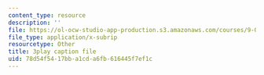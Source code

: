 ```yaml
---
content_type: resource
description: ''
file: https://ol-ocw-studio-app-production.s3.amazonaws.com/courses/9-00sc-introduction-to-psychology-fall-2011/78d54f5417bba1cda6fb616445f7ef1c_Qw4SkvZ03cc.srt
file_type: application/x-subrip
resourcetype: Other
title: 3play caption file
uid: 78d54f54-17bb-a1cd-a6fb-616445f7ef1c
---
```

